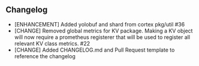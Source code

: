 ## Changelog

* [ENHANCEMENT] Added yolobuf and shard from cortex pkg/util #36
* [CHANGE] Removed global metrics for KV package. Making a KV object will now require a prometheus registerer that will
  be used to register all relevant KV class metrics. #22
* [CHANGE] Added CHANGELOG.md and Pull Request template to reference the changelog
